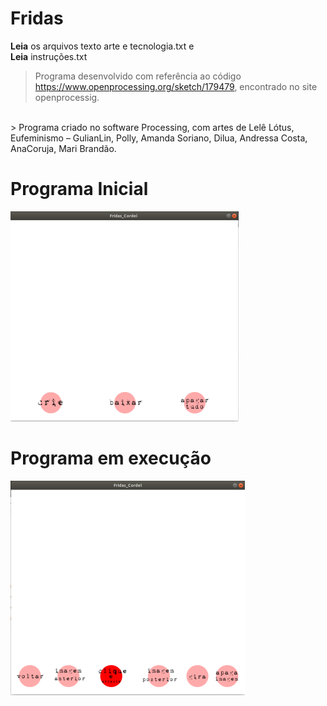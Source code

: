 # Fridas

**Leia** os arquivos texto arte e tecnologia.txt e
</br>
**Leia** instruções.txt
</br>
> Programa desenvolvido com referência ao código https://www.openprocessing.org/sketch/179479, encontrado no site openprocessig.
</br>
> Programa criado no software Processing, com artes de Lelê Lótus, Eufeminismo – GulianLin, Polly, Amanda Soriano, Dilua, Andressa Costa, AnaCoruja, Mari Brandão.


# Programa Inicial

![Fridas Programa-Inicial](fridas01.png)

# Programa em execução

![Fridas Programa-Execucao](fridas.png)
